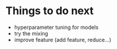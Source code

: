 # Things to do next

- hyperparameter tuning for models
- try the mixing
- improve feature (add feature, reduce...)